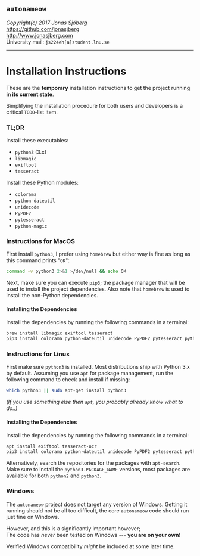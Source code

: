 `autonameow`
------------
*Copyright(c) 2017 Jonas Sjöberg*  
<https://github.com/jonasjberg>  
<http://www.jonasjberg.com>  
University mail: `js224eh[a]student.lnu.se`  

--------------------------------------------------------------------------------


Installation Instructions
=========================
These are the __temporary__ installation instructions to get the project
running __in its current state__.  

Simplifying the installation procedure for both users and developers is a
critical `TODO`-list item.

### TL;DR
Install these executables:

* `python3` (3.x)
* `libmagic`
* `exiftool`
* `tesseract`

Install these Python modules:

* `colorama`
* `python-dateutil`
* `unidecode`
* `PyPDF2`
* `pytesseract`
* `python-magic`


### Instructions for MacOS
First install `python3`, I prefer using `homebrew` but either way is fine as
long as this command prints "`OK`":

```bash
command -v python3 2>&1 >/dev/null && echo OK
```

Next, make sure you can execute `pip3`; the package manager that will be used
to install the project dependencies. Also note that `homebrew` is used to
install the non-Python dependencies.

#### Installing the Dependencies
Install the dependencies by running the following commands in a terminal:

```bash
brew install libmagic exiftool tesseract
pip3 install colorama python-dateutil unidecode PyPDF2 pytesseract python-magic
```

### Instructions for Linux
First make sure `python3` is installed. Most distributions ship with Python 3.x
by default. Assuming you use `apt` for package management, run the following
command to check and install if missing:

```bash
which python3 || sudo apt-get install python3
```

*(If you use something else then `apt`, you probably already know what to do..)*

#### Installing the Dependencies
Install the dependencies by running the following commands in a terminal:

```bash
apt install exiftool tesseract-ocr
pip3 install colorama python-dateutil unidecode PyPDF2 pytesseract python-magic
```

Alternatively, search the repositories for the packages with `apt-search`.
Make sure to install the `python3-PACKAGE_NAME` versions, most packages are
available for both `python2` and `python3`.

### Windows
The `autonameow` project does not target any version of Windows.  Getting it
running should not be all too difficult, the core `autonameow` code should run
just fine on Windows.

However, and this is a significantly important however;  
The code has *never* been tested on Windows --- __you are on your own!__


Verified Windows compatibility *might* be included at some later time.
